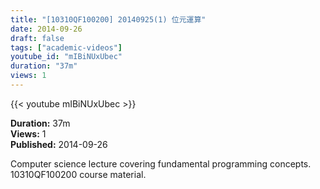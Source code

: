 ```yaml
---
title: "[10310QF100200] 20140925(1) 位元運算"
date: 2014-09-26
draft: false
tags: ["academic-videos"]
youtube_id: "mIBiNUxUbec"
duration: "37m"
views: 1
---
```


{{< youtube mIBiNUxUbec >}}

**Duration:** 37m  
**Views:** 1  
**Published:** 2014-09-26

Computer science lecture covering fundamental programming concepts. 10310QF100200 course material.
